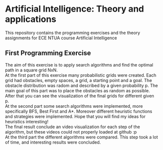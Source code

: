 # Artificial Intelligence: Theory and applications

This repository contains the programming exercises and the theory assignments for ECE NTUA course Artificial Intelligence

## First Programming Exercise
The aim of this exercise is to apply search algorithms and find the optimal path in a square grid NxN. <br/>
At the first part of this exercise many probabilistic grids were created. Each grid had obstacles, empty spaces, a grid, a starting point and a goal. The obstacle distribution was radom and described by a given probability p. The main goal of this part was to place the obstacles as random as possible. After that you can see the visualization of the final grids for different given p. <br/>
At the second part some search algorithms were implemented, more specifically BFS, Best First and A*. Moreover different heuristic functions and strategies were implemented. Hope that you will find my ideas for heuristics interesting! <br/>
The final result conclude an video visualization for each step of the algorithm, but these videos could not properly loaded at github :p <br/>
At the third part the different algorithms were compared. This step took a lot of time, and interesting results were concluded. <br/>

